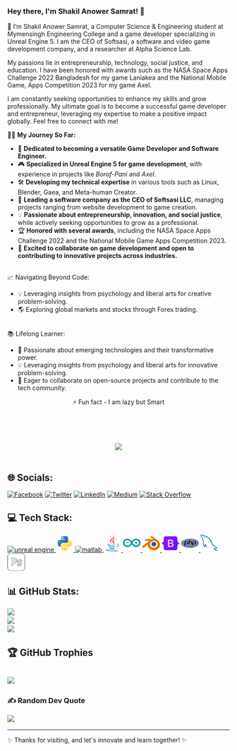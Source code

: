 ### Hey there, I'm Shakil Anower Samrat! 👋

🌟 I’m Shakil Anower Samrat, a Computer Science & Engineering student at Mymensingh Engineering College and a game developer specializing in Unreal Engine 5. I am the CEO of Softsasi, a software and video game development company, and a researcher at Alpha Science Lab.

My passions lie in entrepreneurship, technology, social justice, and education. I have been honored with awards such as the NASA Space Apps Challenge 2022 Bangladesh for my game Laniakea and the National Mobile Game, Apps Competition 2023 for my game Axel.

I am constantly seeking opportunities to enhance my skills and grow professionally. My ultimate goal is to become a successful game developer and entrepreneur, leveraging my expertise to make a positive impact globally. Feel free to connect with me!

👨‍💻 **My Journey So Far:**

- 🚀 **Dedicated to becoming a versatile Game Developer and Software Engineer.**
- 🎮 **Specialized in Unreal Engine 5 for game development**, with experience in projects like *Borof-Pani* and *Axel*.
- 🛠️ **Developing my technical expertise** in various tools such as Linux, Blender, Gaea, and Meta-human Creator.
- 💼 **Leading a software company as the CEO of Softsasi LLC**, managing projects ranging from website development to game creation.
- 💡 **Passionate about entrepreneurship, innovation, and social justice**, while actively seeking opportunities to grow as a professional.
- 🏆 **Honored with several awards**, including the NASA Space Apps Challenge 2022 and the National Mobile Game Apps Competition 2023.
- 💞️ **Excited to collaborate on game development and open to contributing to innovative projects across industries.**



<br>📈 Navigating Beyond Code:
- 💡 Leveraging insights from psychology and liberal arts for creative problem-solving.
- 🌎 Exploring global markets and stocks through Forex trading.

<br>📚 Lifelong Learner:

- 🌌 Passionate about emerging technologies and their transformative power.
- 💡 Leveraging insights from psychology and liberal arts for innovative problem-solving.
- 🔗 Eager to collaborate on open-source projects and contribute to the tech community.

<div align="center">
  <p>⚡ Fun fact - I am lazy but Smart</p>
</div>

<br><br><br>

<div align="center">

[![](https://visitcount.itsvg.in/api?id=ShakilAnowerSamrat&icon=8&color=9)](https://visitcount.itsvg.in) <br> <br>
</div>



## 🌐 Socials:
[![Facebook](https://img.shields.io/badge/Facebook-%231877F2.svg?logo=Facebook&logoColor=white)](https://www.facebook.com/shakilanowersamrat)  [![Twitter](https://img.shields.io/badge/Twitter-%231DA1F2.svg?logo=Twitter&logoColor=white)](https://twitter.com/CEOSamrat) [![LinkedIn](https://img.shields.io/badge/LinkedIn-%230077B5.svg?logo=linkedin&logoColor=white)](https://www.linkedin.com/in/samratbd) [![Medium](https://img.shields.io/badge/Medium-12100E?logo=medium&logoColor=white)](https://medium.com/@samratkubdas) [![Stack Overflow](https://img.shields.io/badge/-Stackoverflow-FE7A16?logo=stack-overflow&logoColor=white)](https://stackoverflow.com/users/20340665) 
## 💻 Tech Stack:
<p align="left">

  <a href="https://www.unrealengine.com/" target="_blank" rel="noreferrer">
    <img
      src="https://cdn.iconscout.com/icon/premium/png-512-thumb/unreal-engine-7521071-7196807.png?f=webp"
      alt="unreal engine"
      width="40"
      height="40"
    />
  </a>

  <a href="https://www.python.org/" target="_blank" rel="noreferrer">
    <img
      src="https://raw.githubusercontent.com/devicons/devicon/master/icons/python/python-original.svg"
      alt="python"
      width="40"
      height="40"
    />
  </a>

  <a href="https://www.mathworks.com/products/matlab.html" target="_blank" rel="noreferrer">
    <img
      src="https://upload.wikimedia.org/wikipedia/commons/2/21/Matlab_Logo.png"
      alt="matlab"
      width="40"
      height="40"
    />
  </a>

  <a href="https://www.java.com" target="_blank" rel="noreferrer">
    <img
      src="https://raw.githubusercontent.com/devicons/devicon/master/icons/java/java-original.svg"
      alt="java"
      width="40"
      height="40"
    />
  </a>

  <a href="https://www.arduino.cc/" target="_blank" rel="noreferrer">
    <img
      src="https://raw.githubusercontent.com/devicons/devicon/master/icons/arduino/arduino-original.svg"
      alt="arduino"
      width="40"
      height="40"
    />
  </a>

  <a href="https://www.blender.org/" target="_blank" rel="noreferrer">
    <img
      src="https://raw.githubusercontent.com/devicons/devicon/master/icons/blender/blender-original.svg"
      alt="blender"
      width="40"
      height="40"
    />
  </a>



  <a href="https://getbootstrap.com/" target="_blank" rel="noreferrer">
    <img
      src="https://raw.githubusercontent.com/devicons/devicon/master/icons/bootstrap/bootstrap-original.svg"
      alt="bootstrap"
      width="40"
      height="40"
    />
  </a>

  <a href="https://www.php.net/" target="_blank" rel="noreferrer">
    <img
      src="https://raw.githubusercontent.com/devicons/devicon/master/icons/php/php-original.svg"
      alt="php"
      width="40"
      height="40"
    />
  </a>

  <a href="https://www.mysql.com/" target="_blank" rel="noreferrer">
    <img
      src="https://raw.githubusercontent.com/devicons/devicon/master/icons/mysql/mysql-original.svg"
      alt="mysql"
      width="40"
      height="40"
    />
  </a>

  <a href="https://www.adobe.com/in/products/photoshop.html" target="_blank" rel="noreferrer">
    <img
      src="https://raw.githubusercontent.com/devicons/devicon/master/icons/photoshop/photoshop-line.svg"
      alt="photoshop"
      width="40"
      height="40"
    />
  </a>

</p>


## 📊 GitHub Stats:
![](https://github-readme-stats.vercel.app/api?username=ShakilAnowerSamrat&theme=blueberry&hide_border=false&include_all_commits=true&count_private=true)<br/>
![](https://github-readme-streak-stats.herokuapp.com/?user=ShakilAnowerSamrat&theme=blueberry&hide_border=false)<br/>
![](https://github-readme-stats.vercel.app/api/top-langs/?username=ShakilAnowerSamrat&theme=blueberry&hide_border=false&include_all_commits=true&count_private=true&layout=compact)

## 🏆 GitHub Trophies
![](https://github-profile-trophy.vercel.app/?username=ShakilAnowerSamrat&theme=radical&no-frame=false&no-bg=false&margin-w=4)
-



### ✍️ Random Dev Quote
![](https://quotes-github-readme.vercel.app/api?type=horizontal&theme=radical)



---


✨ Thanks for visiting, and let's innovate and learn together! ✨


